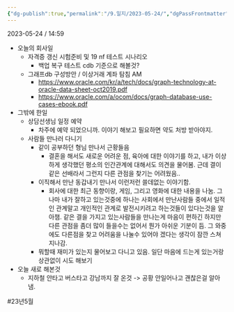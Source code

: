```yaml
---
{"dg-publish":true,"permalink":"/9.일지/2023-05-24/","dgPassFrontmatter":true}
---
```



2023-05-24 / 14:59 

- 오늘의 회사일
	- 자격증 갱신 시험준비 및 19 nf 테스트 시나리오
		- 백업 복구 테스트 cdb 기준으로 해볼것? 
	- 그래프db 구성방안 / 이상거래 계좌 탐침 AM 
		- https://www.oracle.com/kr/a/tech/docs/graph-technology-at-oracle-data-sheet-oct2019.pdf
		- https://www.oracle.com/a/ocom/docs/graph-database-use-cases-ebook.pdf
- 그밖에 한일
	- 상담선생님 일정 예약
		- 차주에 예약 되었으니까. 이야기 해보고 필요하면 약도 처방 받아야지.
	- 사람들 만나러 다니기
		- 같이 공부하던 형님 만나서 근황들음
			- 결혼을 해서도 새로운 어려운 점, 육아에 대한 이야기를 하고, 내가 이상하게 생각했던 평소의 인간관계에 대해서도 의견을 물어봄. 근데 결이 같은 선배라서 그런지 다른 관점을 찾기는 어려웠음..
		- 이직해서 만난 동갑내기 만나서 이런저런 쓸데없는 이야기함.
			- 회사에 대한 최근 동향이랑, 게임, 그리고 영화에 대한 내용을 나눔. 그나마 내가 잘하고 있는것중에 하나는 사회에서 만난사람들 중에서 일적인 관계말고 개인적인 관계로 발전시키려고 하는것들이 있다는것을 알아챔. 같은 결을 가지고 있는사람들을 만나는게 마음이 편하긴 하지만 다른 관점을 좀더 많이 들을수는 없어서 뭔가 아쉬운 기분이 듬. 그 와중에도 다른점을 찾고 어려움을 나눌수 있어야 겠다는 생각이 잠깐 스쳐 지나감.
		- 뭐할때 재미가 있는지 물어보고 다니고 있음. 일단 마음에 드는게 있는거랑 상관없이 시도 해보기
- 오늘 새로 해본것
	- 지하철 안타고 버스타고 강남까지 잘 온것 -> 공황 안일어나고 괜찮은걸 알아냄.



#23년5월 